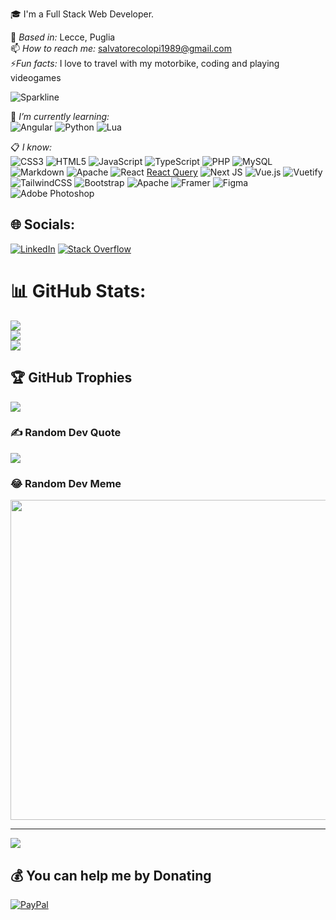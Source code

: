 🎓 I'm a Full Stack Web Developer.

📍 *Based in:* Lecce, Puglia   
📫 *How to reach me:* salvatorecolopi1989@gmail.com   
⚡*Fun facts:* I love to travel with my motorbike, coding and playing videogames

![Sparkline](https://stars.medv.io/Naereen/badges.svg)

🎯 *I’m currently learning:*   
![Angular](https://img.shields.io/badge/angular-%23DD0031.svg?style=plastic&logo=angular&logoColor=white)
![Python](https://img.shields.io/badge/python-3670A0?style=plastic&logo=python&logoColor=ffdd54)
![Lua](https://img.shields.io/badge/lua-%232C2D72.svg?style=plastic&logo=lua&logoColor=white)

📋 *I know:*   
![CSS3](https://img.shields.io/badge/css3-%231572B6.svg?style=plastic&logo=css3&logoColor=white)
![HTML5](https://img.shields.io/badge/html5-%23E34F26.svg?style=plastic&logo=html5&logoColor=white)
![JavaScript](https://img.shields.io/badge/javascript-%23323330.svg?style=plastic&logo=javascript&logoColor=%23F7DF1E)
![TypeScript](https://img.shields.io/badge/typescript-%23007ACC.svg?style=plastic&logo=typescript&logoColor=white)
![PHP](https://img.shields.io/badge/php-%23777BB4.svg?style=plastic&logo=php&logoColor=white)
![MySQL](https://img.shields.io/badge/mysql-%2300f.svg?style=plastic&logo=mysql&logoColor=white)
![Markdown](https://img.shields.io/badge/markdown-%23000000.svg?style=plastic&logo=markdown&logoColor=white)
![Apache](https://img.shields.io/badge/apache-%23D42029.svg?style=plastic&logo=apache&logoColor=white)
![React](https://img.shields.io/badge/react-%2320232a.svg?style=plastic&logo=react&logoColor=%2361DAFB) 
[React Query](https://img.shields.io/badge/-React%20Query-FF4154?style=plastic&logo=react%20query&logoColor=white) 
![Next JS](https://img.shields.io/badge/Next-black?style=plastic&logo=next.js&logoColor=white) 
![Vue.js](https://img.shields.io/badge/vue.js-%2335495e.svg?style=plastic&logo=vuedotjs&logoColor=%234FC08D) 
![Vuetify](https://img.shields.io/badge/Vuetify-1867C0?style=plastic&logo=vuetify&logoColor=AEDDFF) 
![TailwindCSS](https://img.shields.io/badge/tailwindcss-%2338B2AC.svg?style=plastic&logo=tailwind-css&logoColor=white) 
![Bootstrap](https://img.shields.io/badge/bootstrap-%238511FA.svg?style=plastic&logo=bootstrap&logoColor=white) 
![Apache](https://img.shields.io/badge/apache-%23D42029.svg?style=plastic&logo=apache&logoColor=white) 
![Framer](https://img.shields.io/badge/Framer-black?style=plastic&logo=framer&logoColor=blue)
![Figma](https://img.shields.io/badge/figma-%23F24E1E.svg?style=plastic&logo=figma&logoColor=white) 
![Adobe Photoshop](https://img.shields.io/badge/adobe%20photoshop-%2331A8FF.svg?style=plastic&logo=adobe%20photoshop&logoColor=white)

## 🌐 Socials:
[![LinkedIn](https://img.shields.io/badge/LinkedIn-%230077B5.svg?logo=linkedin&logoColor=white)](https://linkedin.com/in/salvatore-colopi) [![Stack Overflow](https://img.shields.io/badge/-Stackoverflow-FE7A16?logo=stack-overflow&logoColor=white)](https://stackoverflow.com/users/20248023) 

# 📊 GitHub Stats:
![](https://github-readme-stats.vercel.app/api?username=colopisalvatore&theme=dark&hide_border=false&include_all_commits=true&count_private=true)<br/>
![](https://github-readme-streak-stats.herokuapp.com/?user=colopisalvatore&theme=dark&hide_border=false)<br/>
![](https://github-readme-stats.vercel.app/api/top-langs/?username=colopisalvatore&theme=dark&hide_border=false&include_all_commits=true&count_private=true&layout=compact)

## 🏆 GitHub Trophies
![](https://github-profile-trophy.vercel.app/?username=colopisalvatore&theme=flat&no-frame=false&no-bg=true&margin-w=4)

### ✍️ Random Dev Quote
![](https://quotes-github-readme.vercel.app/api?type=horizontal&theme=dark)

### 😂 Random Dev Meme
<img src="https://random-memer.herokuapp.com/" width="512px"/>

---
[![](https://visitcount.itsvg.in/api?id=colopisalvatore&icon=6&color=7)](https://visitcount.itsvg.in)

  ## 💰 You can help me by Donating
  [![PayPal](https://img.shields.io/badge/PayPal-00457C?style=for-the-badge&logo=paypal&logoColor=white)](https://paypal.me/@Scolopi)
  
